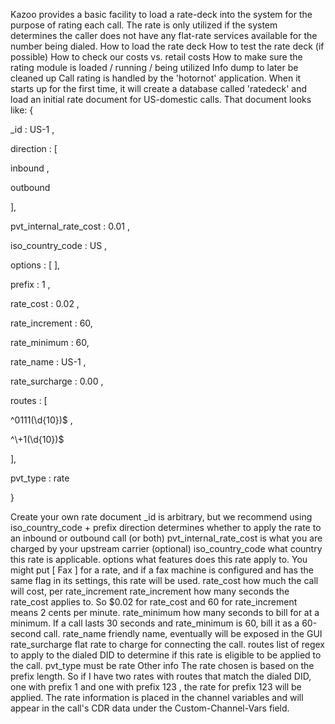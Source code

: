 Kazoo provides a basic facility to load a rate-deck into the system for the purpose of rating each call. The rate is only utilized if the system determines the caller does not have any flat-rate services available for the number being dialed.
How to load the rate deck
How to test the rate deck (if possible)
How to check our costs vs. retail costs
How to make sure the rating module is loaded / running / being utilized
Info dump to later be cleaned up
Call rating is handled by the 'hotornot' application. When it starts up for the first time, it will create a database called 'ratedeck' and load an initial rate document for US-domestic calls. That document looks like:
{
   
_id
: 
US-1
,
   
direction
: [
       
inbound
,
       
outbound

   ],
   
pvt_internal_rate_cost
: 
0.01
,
   
iso_country_code
: 
US
,
   
options
: [
   ],
   
prefix
: 
1
,
   
rate_cost
: 
0.02
,
   
rate_increment
: 60,
   
rate_minimum
: 60,
   
rate_name
: 
US-1
,
   
rate_surcharge
: 
0.00
,
   
routes
: [
       
^0111(\\d{10})$
,
       
^\\+1(\\d{10})$

   ],
   
pvt_type
: 
rate

}

Create your own rate document
_id
 is arbitrary, but we recommend using iso_country_code + prefix
direction
 determines whether to apply the rate to an inbound or outbound call (or both)
pvt_internal_rate_cost
 is what you are charged by your upstream carrier (optional)
iso_country_code
 what country this rate is applicable.
options
 what features does this rate apply to. You might put [
Fax
] for a rate, and if a fax machine is configured and has the same flag in its settings, this rate will be used.
rate_cost
 how much the call will cost, per rate_increment
rate_increment
 how many seconds the rate_cost applies to. So $0.02 for rate_cost and 60 for rate_increment means 2 cents per minute.
rate_minimum
 how many seconds to bill for at a minimum. If a call lasts 30 seconds and rate_minimum is 60, bill it as a 60-second call.
rate_name
 friendly name, eventually will be exposed in the GUI
rate_surcharge
 flat rate to charge for connecting the call.
routes
 list of regex to apply to the dialed DID to determine if this rate is eligible to be applied to the call.
pvt_type
 must be 
rate
Other info
The rate chosen is based on the prefix length. So if I have two rates with routes that match the dialed DID, one with prefix 
1
 and one with prefix 
123
, the rate for prefix 
123
 will be applied.
The rate information is placed in the channel variables and will appear in the call's CDR data under the 
Custom-Channel-Vars
 field.
